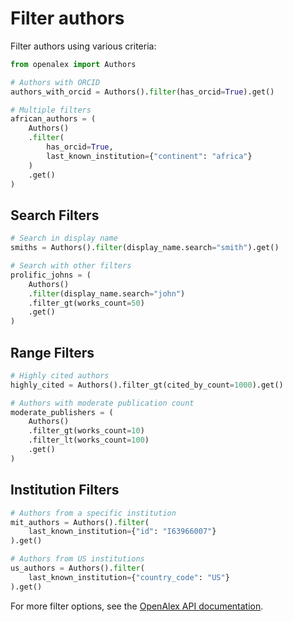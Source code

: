 # Filter authors

Filter authors using various criteria:

```python
from openalex import Authors

# Authors with ORCID
authors_with_orcid = Authors().filter(has_orcid=True).get()

# Multiple filters
african_authors = (
    Authors()
    .filter(
        has_orcid=True,
        last_known_institution={"continent": "africa"}
    )
    .get()
)
```

## Search Filters

```python
# Search in display name
smiths = Authors().filter(display_name.search="smith").get()

# Search with other filters
prolific_johns = (
    Authors()
    .filter(display_name.search="john")
    .filter_gt(works_count=50)
    .get()
)
```

## Range Filters

```python
# Highly cited authors
highly_cited = Authors().filter_gt(cited_by_count=1000).get()

# Authors with moderate publication count
moderate_publishers = (
    Authors()
    .filter_gt(works_count=10)
    .filter_lt(works_count=100)
    .get()
)
```

## Institution Filters

```python
# Authors from a specific institution
mit_authors = Authors().filter(
    last_known_institution={"id": "I63966007"}
).get()

# Authors from US institutions
us_authors = Authors().filter(
    last_known_institution={"country_code": "US"}
).get()
```

For more filter options, see the [OpenAlex API documentation](https://docs.openalex.org/api-entities/authors/filter-authors).
